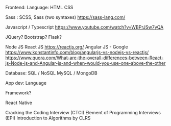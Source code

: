 Frontend:
    Language:
        HTML
        CSS

Sass : SCSS, Sass (two syntaxes)
https://sass-lang.com/

Javascript /
Typescript
https://www.youtube.com/watch?v=WBPrJSw7yQA

JQuery?
Bootstrap?
Flask?

Node JS
React JS
https://reactjs.org/
Angular JS - Google
https://www.konstantinfo.com/blog/angularjs-vs-nodejs-vs-reactjs/
https://www.quora.com/What-are-the-overall-differences-between-React-js-Node-js-and-Angular-js-and-when-would-you-use-one-above-the-other


Database:
SQL / NoSQL
MySQL / MongoDB



App dev:
Language

Framework?


React Native

Cracking the Coding Interview (CTCI)
Element of Programming Interviews (EPI)
Introduction to Algorithms by CLRS

